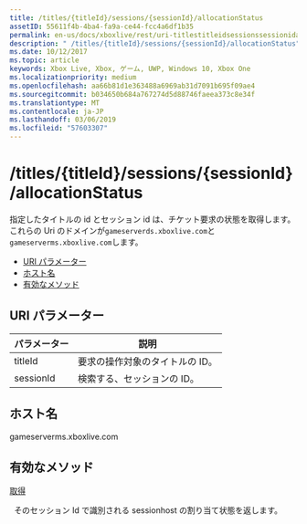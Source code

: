 ```yaml
---
title: /titles/{titleId}/sessions/{sessionId}/allocationStatus
assetID: 55611f4b-4ba4-fa9a-ce44-fcc4a6df1b35
permalink: en-us/docs/xboxlive/rest/uri-titlestitleidsessionssessionidallocationstatus.html
description: " /titles/{titleId}/sessions/{sessionId}/allocationStatus"
ms.date: 10/12/2017
ms.topic: article
keywords: Xbox Live, Xbox, ゲーム, UWP, Windows 10, Xbox One
ms.localizationpriority: medium
ms.openlocfilehash: aa66b81d1e363488a6969ab31d7091b695f09ae4
ms.sourcegitcommit: b034650b684a767274d5d88746faeea373c8e34f
ms.translationtype: MT
ms.contentlocale: ja-JP
ms.lasthandoff: 03/06/2019
ms.locfileid: "57603307"
---
```

# <a name="titlestitleidsessionssessionidallocationstatus"></a>/titles/{titleId}/sessions/{sessionId}/allocationStatus
指定したタイトルの id とセッション id は、チケット要求の状態を取得します。 これらの Uri のドメインが`gameserverds.xboxlive.com`と`gameserverms.xboxlive.com`します。
 
  * [URI パラメーター](#ID4EU)
  * [ホスト名](#ID4EPB)
  * [有効なメソッド](#ID4EWB)
 
<a id="ID4EU"></a>

 
## <a name="uri-parameters"></a>URI パラメーター
 
| パラメーター| 説明| 
| --- | --- | 
| titleId| 要求の操作対象のタイトルの ID。| 
| sessionId| 検索する、セッションの ID。| 
  
<a id="ID4EPB"></a>

 
## <a name="host-name"></a>ホスト名
 
gameserverms.xboxlive.com
  
<a id="ID4EWB"></a>

 
## <a name="valid-methods"></a>有効なメソッド
  
[取得](uri-titlestitleidsessionssessionidallocationstatus-get.md)
 
&nbsp;&nbsp;そのセッション Id で識別される sessionhost の割り当て状態を返します。
   